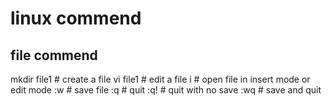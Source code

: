 # linux commend
## file commend
mkdir file1  # create a file
vi file1 # edit a file
i # open file in insert mode or edit mode
:w # save file
:q # quit
:q! # quit with  no save
:wq # save and quit

